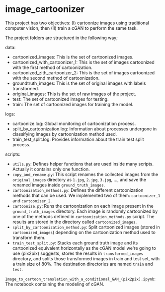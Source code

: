 # image_cartoonizer

This project has two objectives: (I) cartoonize images using traditional computer vision, then (II) train a cGAN to perform the same task. 

The project folders are structured in the following way;

data:

- cartoonized_images: This is the set of cartoonized images.
- cartoonized_with_cartoonizer_1: This is the set of images cartoonized with the first method of cartoonization.
- cartoonized_zith_cartoonizer_2: This is the set of images cartoonized with the second method of cartoonization.
- groundtruth_images: This is the set of original images with labels transformed.
- original_images: This is the set of raw images of the project.
- test: The set of cartoonized images for testing.
- train: The set of cartoonized images for training the model.

logs:

- cartoonize.log: Global monitoring of cartoonization process.
- split_by_cartoonization.log: Information about processes undergone in classifying images by cartoonization method used.
- train_test_split.log: Provides information about the train test split process.

scripts:

- `utils.py`: Defines helper functions that are used inside many scripts. Actually it contains only one function.
- `copy_and_rename.py`: This script renames the collected images from the `original_images` directory as `1.jpg`, `2.jpg`, `3.jpg`, ..., and save the renamed images inside `ground_truth_images`. 
- `cartoonization_methods.py`: Defines the different cartoonization methods that can be used. We implemented two of them: `cartoonizer_1` and `cartoonizer_2`.
- `cartoonize.py`: Runs the cartoonization on each image present in the `ground_truth_images` directory. Each image is randomly cartoonized by one of the methods defined in `cartoonization_methods.py` script. The results are stored in the directory called `cartoonized_images`.
- `split_by_cartoonization_method.py`: Split cartoonized images (stored in `cartoonized_images`) depending on the cartoonization method used to transform them. 
- `train_test_split.py`: Stacks each ground truth image and its cartoonized equivalent horizontally as the cGAN model we're going to use (pix2pix) suggests, stores the results in `transformed_images` directory, and splits those transformed images in train and test set, with a train size of 80%. The destination directories are named `train` and `test`.

`Image_to_cartoon_translation_with_a_conditional_GAN_(pix2pix).ipynb`: The notebook containing the modeling of cGAN.
